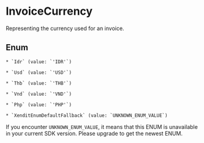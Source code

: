 # InvoiceCurrency

Representing the currency used for an invoice.


## Enum


    * `Idr` (value: `'IDR'`)

    * `Usd` (value: `'USD'`)

    * `Thb` (value: `'THB'`)

    * `Vnd` (value: `'VND'`)

    * `Php` (value: `'PHP'`)

    * `XenditEnumDefaultFallback` (value: `UNKNOWN_ENUM_VALUE`)

If you encounter `UNKNOWN_ENUM_VALUE`, it means that this ENUM is unavailable in your current SDK version. Please upgrade to get the newest ENUM.

